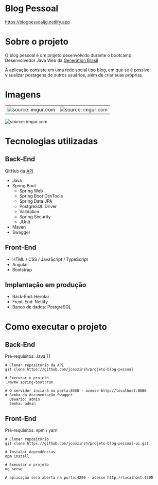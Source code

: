 # Blog Pessoal
https://blogpessoaljg.netlify.app

# Sobre o projeto
O blog pessoal é um projeto desenvolvido durante o bootcamp Desenvolvedor Java Web da [Generation Brasil](https://brazil.generation.org/sao-paulo/pessoa-desenvolvedora-web/)

A aplicação consiste em uma rede social tipo blog, em que se é possivel visualizar postagens de outros usuários, além de criar suas próprias.

# Imagens
<table>
  <tr>
    <td>
      <img src="https://i.imgur.com/H0nKo7z.png" title="source: imgur.com" />
    </td>
    <td>
      <img src="https://i.imgur.com/hBOgg9V.png" title="source: imgur.com" />
    </td>
  </tr>
</table>
<img src="https://i.imgur.com/GslgO8a.png" title="source: imgur.com" />

# Tecnologias utilizadas
## Back-End
GitHub da [API](https://github.com/joaozinsh/projeto-blog-pessoal)
* Java
* Spring Boot
  * Spring Web
  * Spring Boot DevTools
  * Spring Data JPA
  * PostgreSQL Driver
  * Validation
  * Spring Security
  * JUnit
* Maven
* Swagger

## Front-End
* HTML / CSS / JavaScript / TypeScript
* Angular
* Bootstrap

## Implantação em produção
* Back-End: Heroku
* Front-End: Netlify
* Banco de dados: PostgreSQL

# Como executar o projeto
## Back-End
Pré-requisitos: Java 11

```
# Clonar repositório da API
git clone https://github.com/joaozinsh/projeto-blog-pessoal

# Executar o projeto
./mvnw spring-boot:run

# O servidor inciará na porta:8080 - acesse http://localhost:8080
# Senha da documentação Swagger
  Usuario: admin
  Senha: admin
```

## Front-End
Pré-requisitos: npm / yarn

```
# Clonar repositório
git clone https://github.com/joaozinsh/projeto-blog-pessoal-ui.git

# Instalar dependências
npm install

# Executar o projeto
ng serve

A aplicação será aberta na porta:4200 - acesse http://localhost:4200
```
